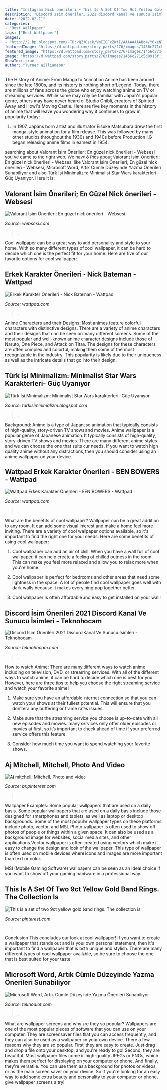 ```yaml
---
title: "Instagram Nick önerileri ~ This Is A Set Of Two 9ct Yellow Gold Band Rings. The Collection Is"
description: "Discord i̇sim önerileri 2021 discord kanal ve sunucu i̇simleri"
date: "2022-02-11"
categories:
- "Best Wallpaper"
tags: ["Best Wallpaper"]
images:
- "http://2.bp.blogspot.com/-TDcvQZJCsek/VmIICFxZWtI/AAAAAAAABq4/Y0xeNl6t9Bk/s320/Luke%2BSkywalker.jpg"
featuredImage: "https://d.wattpad.com/story_parts/276/images/1456c271c5d8913f.jpg"
featured_image: "https://d.wattpad.com/story_parts/276/images/1456c271c5d8913f.jpg"
image: "https://d.wattpad.com/story_parts/276/images/1456c271c5d8913f.jpg"
ShowToc: true
author: "Turner Williamson"
---
```



The History of Anime: From Manga to Animation
Anime has been around since the late 1800s, and its history is nothing short ofLegend. Today, there are millions of fans across the globe who enjoy watching anime on TV or streaming services. While some may only be familiar with Japan's popular genre, others may have never heard of Studio Ghibli, creators of Spirited Away and Howl's Moving Castle. Here are five key moments in the history of anime that will leave you wondering why it continues to grow in popularity today:
1) In 1907, Japans born artist and illustrator Eisuke Matsubara drew the first manga-style animation for a film release. This was followed by many other studios throughout the 1930s and 1940s before Production I.G began releasing anime films in earnest in 1954.

	

		
searching about Valorant İsim Önerileri; En güzel nick önerileri - Websesi you've came to the right web. We have 8 Pics about Valorant İsim Önerileri; En güzel nick önerileri - Websesi like Valorant İsim Önerileri; En güzel nick önerileri - Websesi, Microsoft Word, Artık Cümle Düzeyinde Yazma Önerileri Sunabiliyor and also Türk İşi Minimalizm: Minimalist Star Wars karakterleri- Güç Uyanıyor. Here it is:
		
    
## Valorant İsim Önerileri; En Güzel Nick önerileri - Websesi

<img loading=lazy src="https://websesi.com/wp-content/uploads/2022/09/valorant-isim-onerileri-en-guzel-nick-onerileri.jpg" onerror="this.onerror=null;this.src='https://tse2.mm.bing.net/th?id=OIP.8NRrM9tLX4ml5aQTk91BlAHaEK&amp;pid=15.1';" alt="Valorant İsim Önerileri; En güzel nick önerileri - Websesi">

_Source: websesi.com_

>. 

	

Cool wallpaper can be a great way to add personality and style to your home. With so many different types of cool wallpaper, it can be hard to decide which one is the perfect fit for your home. Here are five of our favorite options for cool wallpaper: 

    
## Erkek Karakter Önerileri - Nick Bateman - Wattpad

<img loading=lazy src="https://em.wattpad.com/5d9b51f8f3c7c306842cfd271ecc5eedf95b070f/68747470733a2f2f73332e616d617a6f6e6177732e636f6d2f776174747061642d6d656469612d736572766963652f53746f7279496d6167652f4a4862366e595f4b55356e3641413d3d2d3631323239383833392e313535306566313961396661306564653139303936343437343137362e6a7067?s=fit&amp;w=720&amp;h=720" onerror="this.onerror=null;this.src='https://tse3.mm.bing.net/th?id=OIP.PqrQ1mG6crGuEBYkI98g_QHaFj&amp;pid=15.1';" alt="Erkek Karakter Önerileri - Nick Bateman - Wattpad">

_Source: wattpad.com_

>. 

	

Anime Characters and their Designs: Most animes feature colorful characters with distinctive designs.
There are a variety of anime characters and their designs that can be seen on many different screens. Some of the most popular and well-known anime character designs include those of Naruto, One Piece, and Attack on Titan. The designs for these characters are often complex and colorful, making them some of the most recognizable in the industry. This popularity is likely due to their uniqueness as well as the intricate details that go into their design.

    
## Türk İşi Minimalizm: Minimalist Star Wars Karakterleri- Güç Uyanıyor

<img loading=lazy src="http://2.bp.blogspot.com/-TDcvQZJCsek/VmIICFxZWtI/AAAAAAAABq4/Y0xeNl6t9Bk/s320/Luke%2BSkywalker.jpg" onerror="this.onerror=null;this.src='https://tse3.mm.bing.net/th?id=OIP.hvNTXDopfH7g6lIlYBVGyAEqDR&amp;pid=15.1';" alt="Türk İşi Minimalizm: Minimalist Star Wars karakterleri- Güç Uyanıyor">

_Source: turkisiminimalizm.blogspot.com_

>. 

	

Background: Anime is a type of Japanese animation that typically consists of high-quality, story-driven TV shows and movies.
Anime wallpaper is a popular genre of Japanese animation. It typically consists of high-quality, story-driven TV shows and movies. There are many different anime styles and we can choose the one that suits our needs. If you want to watch high quality anime without any distractions, then you should consider using an anime wallpaper on your device.

    
## Wattpad Erkek Karakter Önerileri - BEN BOWERS - Wattpad

<img loading=lazy src="https://d.wattpad.com/story_parts/276/images/1456c271c5d8913f.jpg" onerror="this.onerror=null;this.src='https://tse4.mm.bing.net/th?id=OIP.cy3LwO6Z-ES-nPOG5nr-DwAAAA&amp;pid=15.1';" alt="Wattpad Erkek Karakter Önerileri - BEN BOWERS - Wattpad">

_Source: wattpad.com_

>. 

	

What are the benefits of cool wallpaper?
Wallpaper can be a great addition to any room. It can add some visual interest and make a home feel more inviting. There are a variety of cool wallpaper options available, so it's important to find the right one for your needs. Here are some benefits of using cool wallpaper: 
1. Cool wallpaper can add an air of chill. When you have a wall full of cool wallpaper, it can help create a feeling of chilled outness in the room. This can make you feel more relaxed and allow you to relax more when you're home. 

2. Cool wallpaper is perfect for bedrooms and other areas that need some lightness in the space. A lot of people find cool wallpaper goes well with dark walls because it makes everything pop together better. 

3. Cool wallpaper is often affordable and easy to get installed on your wall!

    
## Discord İsim Önerileri 2021 Discord Kanal Ve Sunucu İsimleri - Teknohocam

<img loading=lazy src="https://teknohocam.com/wp-content/uploads/2021/07/minecraft-sekilli-renk-kodlari-279x220.jpg" onerror="this.onerror=null;this.src='https://tse2.mm.bing.net/th?id=OIP.tgcDQjaS0t-0c5VYFIwAAQAAAA&amp;pid=15.1';" alt="Discord İsim Önerileri 2021 Discord Kanal Ve Sunucu İsimleri - Teknohocam">

_Source: teknohocam.com_

>. 

	

How to watch Anime: There are many different ways to watch anime including on television, DVD, or streaming services.
With all of the different ways to watch anime, it can be hard to decide which one is best for you. However, here are three tips to help you choose the right streaming service and watch your favorite anime!
1. Make sure you have an affordable internet connection so that you can watch your shows at their fullest potential. This will ensure that you don’tera any buffering or frame rates issues.

2. Make sure that the streaming service you choose is up-to-date with all new episodes and movies. many services only offer older episodes or movies at first, so it’s important to check ahead of time if your preferred service offers this feature.

3. Consider how much time you want to spend watching your favorite shows.

    
## Aj Mitchell, Mitchell, Photo And Video

<img loading=lazy src="https://i.pinimg.com/originals/16/24/69/162469a3003fe80d97e31574a7e07a16.jpg" onerror="this.onerror=null;this.src='https://tse3.mm.bing.net/th?id=OIP.FCscCanW90GHQe9MOk7a2gHaHa&amp;pid=15.1';" alt="Aj mitchell, Mitchell, Photo and video">

_Source: br.pinterest.com_

>. 

	

Wallpaper Examples: Some popular wallpapers that are used on a daily basis.
Some popular wallpapers that are used on a daily basis include those designed for smartphones and tablets, as well as laptop or desktop backgrounds. Some of the most popular wallpaper types on these platforms include photo, vector, and MSI. 
Photo wallpaper is often used to show off photos of people or things within a given space. It can also be used as a background image for websites, social media sites, and other applications.Vector wallpaper is often created using vectors which make it easy to change the design and look of the wallpaper. This type of wallpaper is often used on mobile devices where icons and images are more important than text or color. 

MSI (Mobile Gaming Software) wallpapers can be seen as an ideal choice if you want to show off your gaming hardware in a professional way.

    
## This Is A Set Of Two 9ct Yellow Gold Band Rings. The Collection Is

<img loading=lazy src="https://i.pinimg.com/736x/5f/24/14/5f2414fca96a9fa1d431816cd41b56f7.jpg" onerror="this.onerror=null;this.src='https://tse2.mm.bing.net/th?id=OIP.aGzj58CeL1xjFrY8oQWVWwHaJQ&amp;pid=15.1';" alt="This is a set of two 9ct yellow gold band rings. The collection is">

_Source: pinterest.com_

>. 

	

Conclusion
This concludes our look at cool wallpaper! If you want to create a wallpaper that stands out and is your own personal statement, then it's important to find a wallpaper that is both unique and stylish. There are many different types of cool wallpaper available, so be sure to choose the one that is best suited for your taste.

    
## Microsoft Word, Artık Cümle Düzeyinde Yazma Önerileri Sunabiliyor

<img loading=lazy src="https://teknodiot.com/wp-content/uploads/2020/04/microsoft-word-artik-cumle-duzeyinde-yazma-onerileri-sunabiliyor.jpg" onerror="this.onerror=null;this.src='https://tse2.mm.bing.net/th?id=OIP.gYPRg5udIHiEQRPCtpgVDQHaEL&amp;pid=15.1';" alt="Microsoft Word, Artık Cümle Düzeyinde Yazma Önerileri Sunabiliyor">

_Source: teknodiot.com_

>. 

	

What are wallpaper screens and why are they so popular?
Wallpapers are one of the most popular pieces of software that you can use on your computer. They are screensaver files that you can access frequently, and they can also be used as a wallpaper on your own device. There a few reasons why they are so popular. First, they are easy to create. Just drag and drop a file onto your desktop, and you're ready to go! Second, they are beautiful. Most wallpaper files come in high-quality JPEGs or PNGs, which makes them perfect for displaying on your computer or phone. And finally, they're versatile. You can use them as a background for photos or videos, or as the main screen saver on your device. So if you're looking for an easy way to add some extra beauty and personality to your computer or phone, give wallpaper screens a try!

